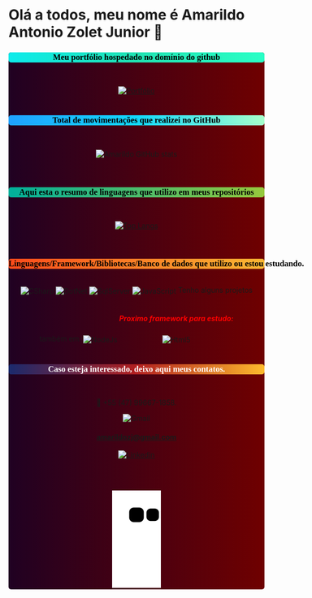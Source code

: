 # Olá a todos, meu nome é Amarildo Antonio Zolet Junior 🤚

<div style ="text-align:center;  background: #200122; /* fallback for old browsers */
  background: -webkit-linear-gradient(to right, #200122, #6f0000);
  background: linear-gradient(to right, #200122, #6f0000);border-radius:5px">
<h3 style="background: linear-gradient(to right, #0cebeb, #20e3b2, #29ffc6);border-radius:5px;text-align:center;color:black;@import url('https://fonts.googleapis.com/css2?family=Press+Start+2P&display=swap');font-family: 'Press Start 2P', cursive;"> Meu portfólio hospedado no domínio do github
</h3><br/>

[![Portfólio](https://img.shields.io/website-up-down-green-red/http/monip.org.svg)](https://amarildozoletjunior.github.io/)
<br/>
<br/>

<h3 style="background: linear-gradient(to right, #1fa2ff, #12d8fa, #a6ffcb);;border-radius:5px;text-align:center;color:black;@import url('https://fonts.googleapis.com/css2?family=Press+Start+2P&display=swap');font-family: 'Press Start 2P', cursive;"> Total de movimentações que realizei no GitHub
</h3>
<br/>

![Amarildo GitHub stats](https://github-readme-stats.vercel.app/api?username=AmarildoZoletJunior&show_icons=true&theme=radical)
<br/>
<br/>
<br/>

<h3 style="background: linear-gradient(to right, #00b09b, #96c93d);border-radius:5px;text-align:center;color:black; white-space: nowrap;@import url('https://fonts.googleapis.com/css2?family=Press+Start+2P&display=swap');font-family: 'Press Start 2P', cursive;"> Aqui esta o resumo de linguagens que utilizo em meus repositórios
</h3>
<br/>

[![Top Langs](https://github-readme-stats.vercel.app/api/top-langs/?username=AmarildoZoletJunior&layout=compact)](https://github.com/anuraghazra/github-readme-stats)
<br/>
<br/>
<br/>

<h3 style="background: linear-gradient(to right, #fc4a1a, #f7b733);border-radius:5px;text-align:center;color:black; white-space: nowrap;@import url('https://fonts.googleapis.com/css2?family=Press+Start+2P&display=swap');font-family: 'Press Start 2P', cursive;">
Linguagens/Framework/Bibliotecas/Banco de dados que utilizo ou estou estudando.
</h3>
  <div style="display:inline-block;"><br/>
    <img align="center" alt="CSharp" src="https://img.shields.io/badge/c%23-%23239120.svg?style=for-the-badge&logo=c-sharp&logoColor=white">
</div>
<div style="display:inline-block;"><br/>
    <img align="center" alt="DotNet" src="https://img.shields.io/badge/.NET-5C2D91?style=for-the-badge&logo=.net&logoColor=white">
</div>
<div style="display:inline-block;"><br/>
    <img align="center" alt="SqlServer" src="https://img.shields.io/badge/Microsoft%20SQL%20Sever-CC2927?style=for-the-badge&logo=microsoft%20sql%20server&logoColor=white">
</div>
<div style="display:inline-block;"><br/>
    <img align="center" alt="JavaScript" src="https://img.shields.io/badge/javascript-%23323330.svg?style=for-the-badge&logo=javascript&logoColor=%23F7DF1E">
</div>
  Tenho alguns projetos também em:
  <div style="display:inline-block;"><br/>
    <img align="center" alt="NodeJs" src=" https://img.shields.io/badge/node.js-6DA55F?style=for-the-badge&logo=node.js&logoColor=white">
</div>
<div style="display:inline-block;"><br/>
    <h5 style="color:red"><b>Proximo framework para estudo:</b> </h5>
    <img align="center" alt="Html5" src="https://img.shields.io/badge/angular-%23DD0031.svg?style=for-the-badge&logo=angular&logoColor=white">
</div>
<br/><br/>



<h3 style ="background: linear-gradient(to right, #1a2a6c, #b21f1f, #fdbb2d);border-radius:5px;text-align:center;color:white; white-space: nowrap;@import url('https://fonts.googleapis.com/css2?family=Press+Start+2P&display=swap');font-family: 'Press Start 2P', cursive;"> Caso esteja interessado, deixo aqui meus contatos. </h3>
<br/>


📱 +55 (47) 99667-1858.


![Gmail](https://img.shields.io/badge/Gmail-D14836?style=for-the-badge&logo=gmail&logoColor=white)<h4>amarildozj@gmail.com</h4>


[![Linkedin](https://img.shields.io/badge/LinkedIn-0077B5?style=for-the-badge&logo=linkedin&logoColor=white)](https://www.linkedin.com/in/amarildozj/)

<br/>
<br/>

![Snake animation](https://github.com/AmarildoZoletJunior/AmarildoZoletJunior/blob/output/github-contribution-grid-snake.svg)

